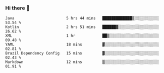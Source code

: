 ### Hi there 👋

<!--START_SECTION:waka-->

```text
Java                       5 hrs 44 mins   █████████████▒░░░░░░░░░░░   53.54 %
Kotlin                     2 hrs 51 mins   ██████▓░░░░░░░░░░░░░░░░░░   26.62 %
XML                        1 hr            ██▒░░░░░░░░░░░░░░░░░░░░░░   09.48 %
YAML                       18 mins         ▓░░░░░░░░░░░░░░░░░░░░░░░░   02.81 %
Brazil Dependency Config   15 mins         ▓░░░░░░░░░░░░░░░░░░░░░░░░   02.43 %
Markdown                   12 mins         ▒░░░░░░░░░░░░░░░░░░░░░░░░   01.91 %
```

<!--END_SECTION:waka-->

<!--
**jerry-shao/jerry-shao** is a ✨ _special_ ✨ repository because its `README.md` (this file) appears on your GitHub profile.

Here are some ideas to get you started:

- 🔭 I’m currently working on ...
- 🌱 I’m currently learning ...
- 👯 I’m looking to collaborate on ...
- 🤔 I’m looking for help with ...
- 💬 Ask me about ...
- 📫 How to reach me: ...
- 😄 Pronouns: ...
- ⚡ Fun fact: ...
-->

